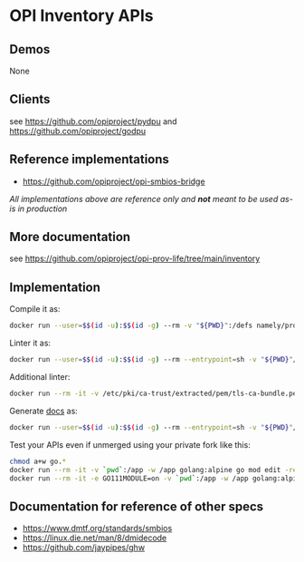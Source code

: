 # OPI Inventory APIs

## Demos

None

## Clients

see <https://github.com/opiproject/pydpu> and <https://github.com/opiproject/godpu>

## Reference implementations

- <https://github.com/opiproject/opi-smbios-bridge>

_All implementations above are reference only and __not__ meant to be used as-is in production_

## More documentation

see <https://github.com/opiproject/opi-prov-life/tree/main/inventory>

## Implementation

Compile it as:

```bash
docker run --user=$$(id -u):$$(id -g) --rm -v "${PWD}":/defs namely/protoc-all:1.51_2 -i /common --lint -d v1 -l go -o ./v1/gen/go/  --go-source-relative
```

Linter it as:

```bash
docker run --user=$$(id -u):$$(id -g) --rm --entrypoint=sh -v "${PWD}"/v1/:/out -w /out ghcr.io/docker-multiarch/google-api-linter:1.57.0 -c "api-linter -I /common /out/*.proto --output-format github --set-exit-status"
```

Additional linter:

```bash
docker run --rm -it -v /etc/pki/ca-trust/extracted/pem/tls-ca-bundle.pem:/etc/ssl/certs/ca-certificates.crt -v "$(pwd):/workspace" -w /workspace bufbuild/buf lint
```

Generate [docs](v1/autogen.md) as:

```bash
docker run --user=$$(id -u):$$(id -g) --rm --entrypoint=sh -v "${PWD}"/v1alpha1/:/out -w /out -v "${PWD}"/v1:/protos pseudomuto/protoc-gen-doc:1.5.1 -c "protoc -I /common -I /protos --doc_out=/out --doc_opt=markdown,autogen.md /protos/*.proto"
```

Test your APIs even if unmerged using your private fork like this:

```bash
chmod a+w go.*
docker run --rm -it -v `pwd`:/app -w /app golang:alpine go mod edit -replace github.com/opiproject/opi-api@main=github.com/YOURUSERNAME/opi-api@main
docker run --rm -it -e GO111MODULE=on -v `pwd`:/app -w /app golang:alpine go get -u github.com/YOURUSERNAME/opi-api/inventory/v1/gen/go@a98ca449468a
```

## Documentation for reference of other specs

- <https://www.dmtf.org/standards/smbios>
- <https://linux.die.net/man/8/dmidecode>
- <https://github.com/jaypipes/ghw>
